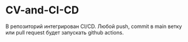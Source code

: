 # CV-and-CI-CD
В репозиторий интегрирован CI/CD. Любой push, commit в main ветку или pull request будет запускать github actions.
